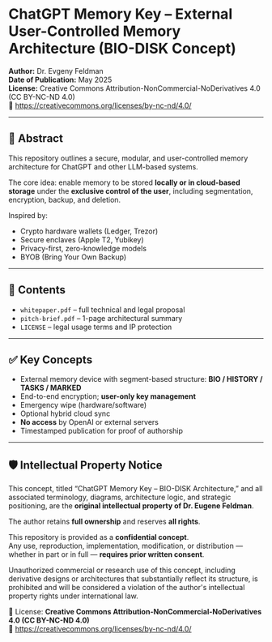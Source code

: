 # ChatGPT Memory Key – External User-Controlled Memory Architecture (BIO-DISK Concept)

**Author:** Dr. Evgeny Feldman  
**Date of Publication:** May 2025  
**License:** Creative Commons Attribution-NonCommercial-NoDerivatives 4.0 (CC BY-NC-ND 4.0)  
🔗 https://creativecommons.org/licenses/by-nc-nd/4.0/

---

## 🔹 Abstract

This repository outlines a secure, modular, and user-controlled memory architecture for ChatGPT and other LLM-based systems.

The core idea: enable memory to be stored **locally or in cloud-based storage** under the **exclusive control of the user**, including segmentation, encryption, backup, and deletion.

Inspired by:
- Crypto hardware wallets (Ledger, Trezor)
- Secure enclaves (Apple T2, Yubikey)
- Privacy-first, zero-knowledge models
- BYOB (Bring Your Own Backup)

---

## 📄 Contents

- `whitepaper.pdf` – full technical and legal proposal  
- `pitch-brief.pdf` – 1-page architectural summary  
- `LICENSE` – legal usage terms and IP protection

---

## ✅ Key Concepts

- External memory device with segment-based structure: **BIO / HISTORY / TASKS / MARKED**
- End-to-end encryption; **user-only key management**
- Emergency wipe (hardware/software)
- Optional hybrid cloud sync
- **No access** by OpenAI or external servers
- Timestamped publication for proof of authorship

---

## 🛡 Intellectual Property Notice

This concept, titled “ChatGPT Memory Key – BIO-DISK Architecture,” and all associated terminology, diagrams, architecture logic, and strategic positioning, are the **original intellectual property of Dr. Eugene Feldman**.

The author retains **full ownership** and reserves **all rights**.

This repository is provided as a **confidential concept**.  
Any use, reproduction, implementation, modification, or distribution — whether in part or in full — **requires prior written consent**.

Unauthorized commercial or research use of this concept, including derivative designs or architectures that substantially reflect its structure, is prohibited and will be considered a violation of the author's intellectual property rights under international law.

📜 License: **Creative Commons Attribution-NonCommercial-NoDerivatives 4.0 (CC BY-NC-ND 4.0)**  
🔗 https://creativecommons.org/licenses/by-nc-nd/4.0/
